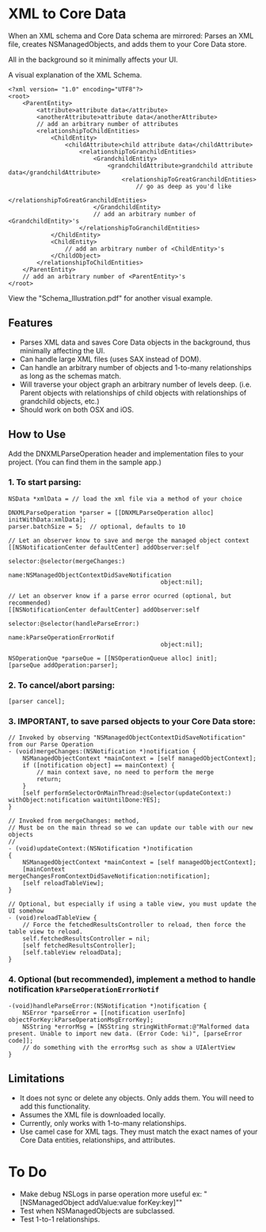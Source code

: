 # XML to Core Data
When an XML schema and Core Data schema are mirrored:  Parses an XML file, creates NSManagedObjects, and adds them to your Core Data store.

All in the background so it minimally affects your UI.

A visual explanation of the XML Schema.

    <?xml version= "1.0" encoding="UTF8"?>
    <root>
    	<ParentEntity>
    		<attribute>attribute data</attribute>
    		<anotherAttribute>attribute data</anotherAttribute>
            // add an arbitrary number of attributes
    		<relationshipToChildEntities>
    			<ChildEntity>
    				<childAttribute>child attribute data</childAttribute>
                        <relationshipToGranchildEntities>
                            <GrandchildEntity>
                                <grandchildAttribute>grandchild attribute data</grandchildAttribute>
                                    <relationshipToGreatGranchildEntities>
                                        // go as deep as you'd like
                                    </relationshipToGreatGranchildEntities>
                            </GrandchildEntity>
                            // add an arbitrary number of <GrandchildEntity>'s
                        </relationshipToGranchildEntities>
    			</ChildEntity>
                <ChildEntity>
                    // add an arbitrary number of <ChildEntity>'s
                </ChildObject>
            </relationshipToChildEntities>
        </ParentEntity>
        // add an arbitrary number of <ParentEntity>'s
    </root>

View the "Schema_Illustration.pdf" for another visual example.

## Features
* Parses XML data and saves Core Data objects in the background, thus minimally affecting the UI.
* Can handle large XML files (uses SAX instead of DOM).
* Can handle an arbitrary number of objects and 1-to-many relationships as long as the schemas match.
* Will traverse your object graph an arbitrary number of levels deep.  (i.e. Parent objects with relationships of child objects with relationships of grandchild objects, etc.)
* Should work on both OSX and iOS.

## How to Use
Add the DNXMLParseOperation header and implementation files to your project.  (You can find them in the sample app.)

### 1. To start parsing:
    
    NSData *xmlData = // load the xml file via a method of your choice

    DNXMLParseOperation *parser = [[DNXMLParseOperation alloc] initWithData:xmlData];
    parser.batchSize = 5;  // optional, defaults to 10
    
    // Let an observer know to save and merge the managed object context
    [[NSNotificationCenter defaultCenter] addObserver:self
                                             selector:@selector(mergeChanges:)
                                                 name:NSManagedObjectContextDidSaveNotification
                                               object:nil];

    // Let an observer know if a parse error ocurred (optional, but recommended)                                        
    [[NSNotificationCenter defaultCenter] addObserver:self 
                                             selector:@selector(handleParseError:) 
                                                 name:kParseOperationErrorNotif 
                                               object:nil];
                                               
    NSOperationQue *parseQue = [[NSOperationQueue alloc] init];
    [parseQue addOperation:parser];

### 2. To cancel/abort parsing:

    [parser cancel];

### 3. IMPORTANT, to save parsed objects to your Core Data store: 

    // Invoked by observing "NSManagedObjectContextDidSaveNotification" from our Parse Operation
    - (void)mergeChanges:(NSNotification *)notification {
        NSManagedObjectContext *mainContext = [self managedObjectContext];
        if ([notification object] == mainContext) {
            // main context save, no need to perform the merge
            return;
        }
        [self performSelectorOnMainThread:@selector(updateContext:) withObject:notification waitUntilDone:YES];
    }

    // Invoked from mergeChanges: method,
    // Must be on the main thread so we can update our table with our new objects
    //
    - (void)updateContext:(NSNotification *)notification
    {
        NSManagedObjectContext *mainContext = [self managedObjectContext];
        [mainContext mergeChangesFromContextDidSaveNotification:notification];
        [self reloadTableView];
    }

    // Optional, but especially if using a table view, you must update the UI somehow
    - (void)reloadTableView {
        // Force the fetchedResultsController to reload, then force the table view to reload.
        self.fetchedResultsController = nil;
        [self fetchedResultsController];
        [self.tableView reloadData];
    }

### 4. Optional (but recommended), implement a method to handle notification `kParseOperationErrorNotif` 

    -(void)handleParseError:(NSNotification *)notification {
        NSError *parseError = [[notification userInfo] objectForKey:kParseOperationMsgErrorKey];
        NSString *errorMsg = [NSString stringWithFormat:@"Malformed data present. Unable to import new data. (Error Code: %i)", [parseError code]];
        // do something with the errorMsg such as show a UIAlertView
    }

## Limitations
* It does not sync or delete any objects.  Only adds them.  You will need to add this functionality.
* Assumes the XML file is downloaded locally.
* Currently, only works with 1-to-many relationships.
* Use camel case for XML tags.  They must match the exact names of your Core Data entities, relationships, and attributes.

# To Do
* Make debug NSLogs in parse operation more useful ex:  "[NSManagedObject addValue:value forKey:key]""
* Test when NSManagedObjects are subclassed.
* Test 1-to-1 relationships.